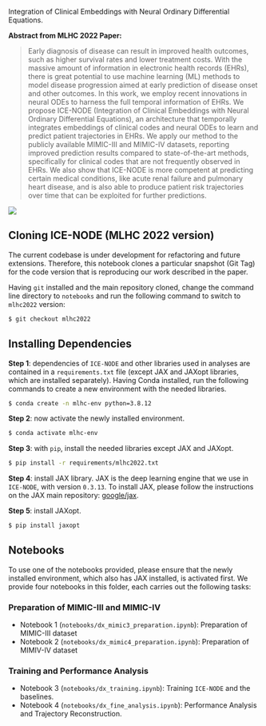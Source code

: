 
Integration of Clinical Embeddings with Neural Ordinary Differential Equations.


**Abstract from MLHC 2022 Paper:**
> Early diagnosis of disease can result in improved health outcomes, such as higher survival rates and lower treatment costs. With the massive amount of information in electronic health records (EHRs), there is great potential to use machine learning (ML) methods to model disease progression aimed at early prediction of disease onset and other outcomes. In this work, we employ recent innovations in neural ODEs to harness the full temporal information of EHRs. We propose ICE-NODE (Integration of Clinical Embeddings with Neural Ordinary Differential Equations), an architecture that temporally integrates embeddings of clinical codes and neural ODEs to learn and predict patient trajectories in EHRs. We apply our method to the publicly available MIMIC-III and MIMIC-IV datasets, reporting improved prediction results compared to state-of-the-art methods, specifically for clinical codes that are not frequently observed in EHRs. We also show that ICE-NODE is more competent at predicting certain medical conditions, like acute renal failure and pulmonary heart disease, and is also able to produce patient risk trajectories over time that can be exploited for further predictions.

![](https://github.com/barahona-research-group/ICENODE/raw/main/figures/figure1.svg)

## Cloning ICE-NODE (MLHC 2022 version)

The current codebase is under development for refactoring and future extensions. Therefore, this notebook clones a particular snapshot (Git Tag) for the code version that is reproducing our work described in the paper.


Having `git` installed and the main repository cloned, change the command line directory to `notebooks` and run the following command to switch to `mlhc2022` version:


```bash
$ git checkout mlhc2022
```

## Installing Dependencies


**Step 1**: dependencies of `ICE-NODE` and other libraries used in analyses are contained in a `requirements.txt` file (except JAX and JAXopt libraries, which are installed separately). 
Having Conda installed, run the following commands to create a new environment with the needed libraries.


```bash
$ conda create -n mlhc-env python=3.8.12
```

**Step 2**: now activate the newly installed environment.


```bash
$ conda activate mlhc-env
```

**Step 3**: with `pip`, install the needed libraries except JAX and JAXopt.

```bash
$ pip install -r requirements/mlhc2022.txt
```

**Step 4**: install JAX library. JAX is the deep learning engine that we use in `ICE-NODE`, with version `0.3.13`. To install JAX, please follow the instructions on the JAX main repository: [google/jax](https://github.com/google/jax).

**Step 5**: install JAXopt.

```bash
$ pip install jaxopt
```

## Notebooks


To use one of the notebooks provided, please ensure that the newly installed environment, which also has JAX installed, is activated first. We provide four notebooks in this folder, each carries out the following tasks:


### Preparation of MIMIC-III and MIMIC-IV

- Notebook 1 (`notebooks/dx_mimic3_preparation.ipynb`): Preparation of MIMIC-III dataset
- Notebook 2 (`notebooks/dx_mimic4_preparation.ipynb`): Preparation of MIMIV-IV dataset

### Training and Performance Analysis

- Notebook 3 (`notebooks/dx_training.ipynb`): Training `ICE-NODE` and the baselines.
- Notebook 4 (`notebooks/dx_fine_analysis.ipynb`): Performance Analysis and Trajectory Reconstruction.

